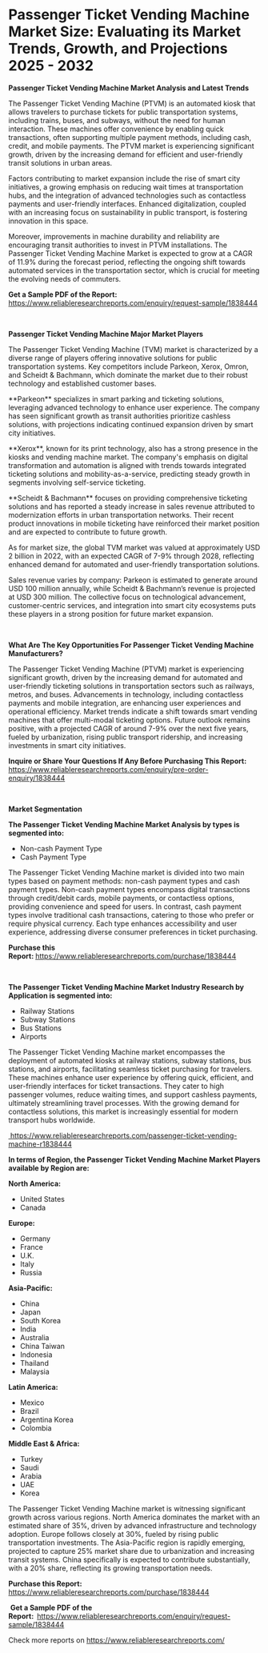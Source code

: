 <p><h1>Passenger Ticket Vending Machine Market Size: Evaluating its Market Trends, Growth, and Projections 2025 - 2032</h1></p><p><strong>Passenger Ticket Vending Machine Market Analysis and Latest Trends</strong></p>
<p><p>The Passenger Ticket Vending Machine (PTVM) is an automated kiosk that allows travelers to purchase tickets for public transportation systems, including trains, buses, and subways, without the need for human interaction. These machines offer convenience by enabling quick transactions, often supporting multiple payment methods, including cash, credit, and mobile payments. The PTVM market is experiencing significant growth, driven by the increasing demand for efficient and user-friendly transit solutions in urban areas.</p><p>Factors contributing to market expansion include the rise of smart city initiatives, a growing emphasis on reducing wait times at transportation hubs, and the integration of advanced technologies such as contactless payments and user-friendly interfaces. Enhanced digitalization, coupled with an increasing focus on sustainability in public transport, is fostering innovation in this space.</p><p>Moreover, improvements in machine durability and reliability are encouraging transit authorities to invest in PTVM installations. The Passenger Ticket Vending Machine Market is expected to grow at a CAGR of 11.9% during the forecast period, reflecting the ongoing shift towards automated services in the transportation sector, which is crucial for meeting the evolving needs of commuters.</p></p>
<p><strong>Get a Sample PDF of the Report:&nbsp;</strong> <a href="https://www.reliableresearchreports.com/enquiry/request-sample/1838444?utm_campaign=2278&utm_medium=2&utm_source=Github&utm_content=ia&utm_term=12042025&utm_id=passenger-ticket-vending-machine">https://www.reliableresearchreports.com/enquiry/request-sample/1838444</a></p>
<p>&nbsp;</p>
<p><strong>Passenger Ticket Vending Machine Major Market Players</strong></p>
<p><p>The Passenger Ticket Vending Machine (TVM) market is characterized by a diverse range of players offering innovative solutions for public transportation systems. Key competitors include Parkeon, Xerox, Omron, and Scheidt & Bachmann, which dominate the market due to their robust technology and established customer bases. </p><p>**Parkeon** specializes in smart parking and ticketing solutions, leveraging advanced technology to enhance user experience. The company has seen significant growth as transit authorities prioritize cashless solutions, with projections indicating continued expansion driven by smart city initiatives.</p><p>**Xerox**, known for its print technology, also has a strong presence in the kiosks and vending machine market. The company's emphasis on digital transformation and automation is aligned with trends towards integrated ticketing solutions and mobility-as-a-service, predicting steady growth in segments involving self-service ticketing.</p><p>**Scheidt & Bachmann** focuses on providing comprehensive ticketing solutions and has reported a steady increase in sales revenue attributed to modernization efforts in urban transportation networks. Their recent product innovations in mobile ticketing have reinforced their market position and are expected to contribute to future growth.</p><p>As for market size, the global TVM market was valued at approximately USD 2 billion in 2022, with an expected CAGR of 7-9% through 2028, reflecting enhanced demand for automated and user-friendly transportation solutions. </p><p>Sales revenue varies by company: Parkeon is estimated to generate around USD 100 million annually, while Scheidt & Bachmann’s revenue is projected at USD 300 million. The collective focus on technological advancement, customer-centric services, and integration into smart city ecosystems puts these players in a strong position for future market expansion.</p></p>
<p>&nbsp;</p>
<p><strong>What Are The Key Opportunities For Passenger Ticket Vending Machine Manufacturers?</strong></p>
<p><p>The Passenger Ticket Vending Machine (PTVM) market is experiencing significant growth, driven by the increasing demand for automated and user-friendly ticketing solutions in transportation sectors such as railways, metros, and buses. Advancements in technology, including contactless payments and mobile integration, are enhancing user experiences and operational efficiency. Market trends indicate a shift towards smart vending machines that offer multi-modal ticketing options. Future outlook remains positive, with a projected CAGR of around 7-9% over the next five years, fueled by urbanization, rising public transport ridership, and increasing investments in smart city initiatives.</p></p>
<p><strong>Inquire or Share Your Questions If Any Before Purchasing This Report:</strong> <a href="https://www.reliableresearchreports.com/enquiry/pre-order-enquiry/1838444?utm_campaign=2278&utm_medium=2&utm_source=Github&utm_content=ia&utm_term=12042025&utm_id=passenger-ticket-vending-machine">https://www.reliableresearchreports.com/enquiry/pre-order-enquiry/1838444</a></p>
<p>&nbsp;</p>
<p><strong>Market Segmentation</strong></p>
<p><strong>The Passenger Ticket Vending Machine Market Analysis by types is segmented into:</strong></p>
<p><ul><li>Non-cash Payment Type</li><li>Cash Payment Type</li></ul></p>
<p><p>The Passenger Ticket Vending Machine market is divided into two main types based on payment methods: non-cash payment types and cash payment types. Non-cash payment types encompass digital transactions through credit/debit cards, mobile payments, or contactless options, providing convenience and speed for users. In contrast, cash payment types involve traditional cash transactions, catering to those who prefer or require physical currency. Each type enhances accessibility and user experience, addressing diverse consumer preferences in ticket purchasing.</p></p>
<p><strong>Purchase this Report:&nbsp;</strong><a href="https://www.reliableresearchreports.com/purchase/1838444?utm_campaign=2278&utm_medium=2&utm_source=Github&utm_content=ia&utm_term=12042025&utm_id=passenger-ticket-vending-machine">https://www.reliableresearchreports.com/purchase/1838444</a></p>
<p>&nbsp;</p>
<p><strong>The Passenger Ticket Vending Machine Market Industry Research by Application is segmented into:</strong></p>
<p><ul><li>Railway Stations</li><li>Subway Stations</li><li>Bus Stations</li><li>Airports</li></ul></p>
<p><p>The Passenger Ticket Vending Machine market encompasses the deployment of automated kiosks at railway stations, subway stations, bus stations, and airports, facilitating seamless ticket purchasing for travelers. These machines enhance user experience by offering quick, efficient, and user-friendly interfaces for ticket transactions. They cater to high passenger volumes, reduce waiting times, and support cashless payments, ultimately streamlining travel processes. With the growing demand for contactless solutions, this market is increasingly essential for modern transport hubs worldwide.</p></p>
<p><a href="https://www.reliableresearchreports.com/passenger-ticket-vending-machine-r1838444?utm_campaign=2278&utm_medium=2&utm_source=Github&utm_content=ia&utm_term=12042025&utm_id=passenger-ticket-vending-machine">&nbsp;https://www.reliableresearchreports.com/passenger-ticket-vending-machine-r1838444</a></p>
<p><strong>In terms of Region, the Passenger Ticket Vending Machine Market Players available by Region are:</strong></p>
<p>
    <p> <strong> North America: </strong>
        <ul>
            <li>United States</li>
            <li>Canada</li>
        </ul>
        </p> 
    <p> <strong> Europe: </strong>
        <ul>
            <li>Germany</li>
            <li>France</li>
            <li>U.K.</li>
            <li>Italy</li>
            <li>Russia</li>
        </ul>
        </p> 
    <p> <strong> Asia-Pacific: </strong>
        <ul>
            <li>China</li>
            <li>Japan</li>
            <li>South Korea</li>
            <li>India</li>
            <li>Australia</li>
            <li>China Taiwan</li>
            <li>Indonesia</li>
            <li>Thailand</li>
            <li>Malaysia</li>
        </ul>
        </p> 
    <p> <strong> Latin America: </strong>
        <ul>
            <li>Mexico</li>
            <li>Brazil</li>
            <li>Argentina Korea</li>
            <li>Colombia</li>
        </ul>
        </p> 
    <p> <strong> Middle East & Africa: </strong>
        <ul>
            <li>Turkey</li>
            <li>Saudi</li>
            <li>Arabia</li>
            <li>UAE</li>
            <li>Korea</li>
        </ul>
    </p>
    </p>
<p><p>The Passenger Ticket Vending Machine market is witnessing significant growth across various regions. North America dominates the market with an estimated share of 35%, driven by advanced infrastructure and technology adoption. Europe follows closely at 30%, fueled by rising public transportation investments. The Asia-Pacific region is rapidly emerging, projected to capture 25% market share due to urbanization and increasing transit systems. China specifically is expected to contribute substantially, with a 20% share, reflecting its growing transportation needs.</p></p>
<p><strong>Purchase this Report: </strong><a href="https://www.reliableresearchreports.com/purchase/1838444?utm_campaign=2278&utm_medium=2&utm_source=Github&utm_content=ia&utm_term=12042025&utm_id=passenger-ticket-vending-machine">https://www.reliableresearchreports.com/purchase/1838444</a></p>
<p>&nbsp;<strong>Get a Sample PDF of the Report:&nbsp;&nbsp;</strong><a href="https://www.reliableresearchreports.com/enquiry/request-sample/1838444?utm_campaign=2278&utm_medium=2&utm_source=Github&utm_content=ia&utm_term=12042025&utm_id=passenger-ticket-vending-machine">https://www.reliableresearchreports.com/enquiry/request-sample/1838444</a></p>
<p><strong></strong></p>
<p>Check more reports on <a href="https://www.reliableresearchreports.com/?utm_campaign=2278&utm_medium=2&utm_source=Github&utm_content=ia&utm_term=12042025&utm_id=passenger-ticket-vending-machine">https://www.reliableresearchreports.com/</a></p>